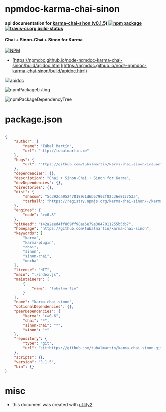 # npmdoc-karma-chai-sinon

#### api documentation for  [karma-chai-sinon (v0.1.5)](https://github.com/tubalmartin/karma-chai-sinon)  [![npm package](https://img.shields.io/npm/v/npmdoc-karma-chai-sinon.svg?style=flat-square)](https://www.npmjs.org/package/npmdoc-karma-chai-sinon) [![travis-ci.org build-status](https://api.travis-ci.org/npmdoc/node-npmdoc-karma-chai-sinon.svg)](https://travis-ci.org/npmdoc/node-npmdoc-karma-chai-sinon)

#### Chai + Sinon-Chai + Sinon for Karma

[![NPM](https://nodei.co/npm/karma-chai-sinon.png?downloads=true&downloadRank=true&stars=true)](https://www.npmjs.com/package/karma-chai-sinon)

- [https://npmdoc.github.io/node-npmdoc-karma-chai-sinon/build/apidoc.html](https://npmdoc.github.io/node-npmdoc-karma-chai-sinon/build/apidoc.html)

[![apidoc](https://npmdoc.github.io/node-npmdoc-karma-chai-sinon/build/screenCapture.buildCi.browser.%252Ftmp%252Fbuild%252Fapidoc.html.png)](https://npmdoc.github.io/node-npmdoc-karma-chai-sinon/build/apidoc.html)

![npmPackageListing](https://npmdoc.github.io/node-npmdoc-karma-chai-sinon/build/screenCapture.npmPackageListing.svg)

![npmPackageDependencyTree](https://npmdoc.github.io/node-npmdoc-karma-chai-sinon/build/screenCapture.npmPackageDependencyTree.svg)



# package.json

```json

{
    "author": {
        "name": "Túbal Martín",
        "url": "http://tubalmartin.me"
    },
    "bugs": {
        "url": "https://github.com/tubalmartin/karma-chai-sinon/issues"
    },
    "dependencies": {},
    "description": "Chai + Sinon-Chai + Sinon for Karma",
    "devDependencies": {},
    "directories": {},
    "dist": {
        "shasum": "5c392ca95247818951d6b57902f02c36e803753a",
        "tarball": "https://registry.npmjs.org/karma-chai-sinon/-/karma-chai-sinon-0.1.5.tgz"
    },
    "engines": {
        "node": ">=0.8"
    },
    "gitHead": "142a2eed4ff869ff98aa5e79e3847011255b5bb7",
    "homepage": "https://github.com/tubalmartin/karma-chai-sinon",
    "keywords": [
        "karma",
        "karma-plugin",
        "chai",
        "sinon",
        "sinon-chai",
        "mocha"
    ],
    "license": "MIT",
    "main": "./index.js",
    "maintainers": [
        {
            "name": "tubalmartin"
        }
    ],
    "name": "karma-chai-sinon",
    "optionalDependencies": {},
    "peerDependencies": {
        "karma": ">=0.6",
        "chai": "*",
        "sinon-chai": "*",
        "sinon": "*"
    },
    "repository": {
        "type": "git",
        "url": "git+https://github.com/tubalmartin/karma-chai-sinon.git"
    },
    "scripts": {},
    "version": "0.1.5",
    "bin": {}
}
```



# misc
- this document was created with [utility2](https://github.com/kaizhu256/node-utility2)

